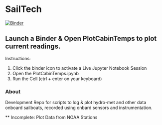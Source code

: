 # SailTech

[![Binder](http://mybinder.org/badge.svg)](http://mybinder.org:/repo/slawler/sailtech)

## Launch a Binder & Open PlotCabinTemps to plot current readings.
Instructions:
  1. Click the binder icon to activate a Live Jupyter Notebook Session
  2. Open the PlotCabinTemps.ipynb
  3. Run the Cell (ctrl + enter on your keyboard)


### About
Development Repo for scripts to log & plot hydro-met and other data onboard sailboats, recorded using onbard sensors and instrumentation.

** Incomplete: Plot Data from NOAA Stations
